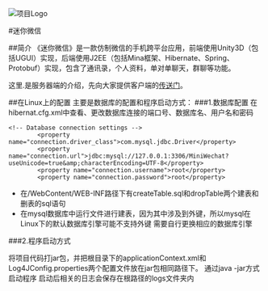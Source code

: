 ![项目Logo](http://images.cnblogs.com/cnblogs_com/xiaozefeng/685939/o_Logo.png)

#迷你微信

##简介
《迷你微信》是一款仿制微信的手机跨平台应用，前端使用Unity3D（包括UGUI）实现，后端使用J2EE（包括Mina框架、Hibernate、Spring、Protobuf）实现，包含了通讯录，个人资料，单对单聊天，群聊等功能。

这里.是服务器端的介绍，先向大家提供客户端的[传送门][1]。

##在Linux上的配置
主要是数据库的配置和程序启动方式：
###1.数据库配置
在hibernat.cfg.xml中查看、更改数据库连接的端口号、数据库名、用户名和密码
```
<!-- Database connection settings -->
		<property name="connection.driver_class">com.mysql.jdbc.Driver</property>
		<property name="connection.url">jdbc:mysql://127.0.0.1:3306/MiniWechat?useUnicode=true&amp;characterEncoding=UTF-8</property>
		<property name="connection.username">root</property>
		<property name="connection.password">root</property>
```
- 在/WebContent/WEB-INF路径下有createTable.sql和dropTable两个建表和删表的sql语句
- 在mysql数据库中运行文件进行建表，因为其中涉及到外键，所以mysql在Linux下的默认数据库引擎可能不支持外键 需要自行更换相应的数据库引擎

###2.程序启动方式

将项目代码打jar包，并把根目录下的applicationContext.xml和Log4JConfig.properties两个配置文件放在jar包相同路径下。
通过java -jar方式启动程序
启动后相关的日志会保存在根路径的logs文件夹内









[1]: https://github.com/MrNerverDie/MiniWeChat-Client
